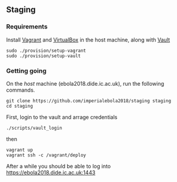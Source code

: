 ## Staging

### Requirements

Install [Vagrant](https://www.vagrantup.com/downloads.html) and [VirtualBox](https://www.virtualbox.org/wiki/Downloads) in the host machine, along with [Vault](https://www.vaultproject.io)

```
sudo ./provision/setup-vagrant
sudo ./provision/setup-vault
```

### Getting going

On the _host_ machine (ebola2018.dide.ic.ac.uk), run the following commands.

```
git clone https://github.com/imperialebola2018/staging staging
cd staging
```

First, login to the vault and arrage credentials

```
./scripts/vault_login
```

then

```
vagrant up
vagrant ssh -c /vagrant/deploy
```

After a while you should be able to log into https://ebola2018.dide.ic.ac.uk:1443

